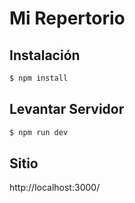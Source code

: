 # Mi Repertorio

## Instalación

```bash
$ npm install
```

## Levantar Servidor

```bash
$ npm run dev
```

## Sitio

http://localhost:3000/

